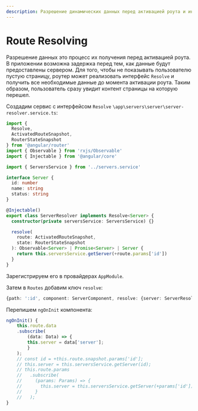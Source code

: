 ```yaml
---
description: Разрешение динамических данных перед активацией роута и интерфейс Resolve в Angular5.
---
```


# Route Resolving

Разрешение данных это процесс их получения перед активацией роута. В приложении возможна задержка перед тем, как данные будут предоставлены сервером. Для того, чтобы не показывать пользователю пустую страницу, роутер может реализовать интерфейс `Resolve` и получить все необходимые данные до момента активации роута. Таким образом, пользователь сразу увидит контент страницы на которую перешел.

Создадим сервис с интерфейсом `Resolve` `\app\servers\server\server-resolver.service.ts`:

```typescript
import {
  Resolve,
  ActivatedRouteSnapshot,
  RouterStateSnapshot
} from '@angular/router'
import { Observable } from 'rxjs/Observable'
import { Injectable } from '@angular/core'

import { ServersService } from '../servers.service'

interface Server {
  id: number
  name: string
  status: string
}

@Injectable()
export class ServerResolver implements Resolve<Server> {
  constructor(private serversService: ServersService) {}

  resolve(
    route: ActivatedRouteSnapshot,
    state: RouterStateSnapshot
  ): Observable<Server> | Promise<Server> | Server {
    return this.serversService.getServer(+route.params['id'])
  }
}
```

Зарегистрируем его в провайдерах `AppModule`.

Затем в `Routes` добавим ключ `resolve`:

```typescript
{path: ':id', component: ServerComponent, resolve: {server: ServerResolver}}
```

Перепишем `ngOnInit` компонента:

```typescript
ngOnInit() {
	this.route.data
	.subscribe(
		(data: Data) => {
		this.server = data['server'];
		}
	);
	// const id = +this.route.snapshot.params['id'];
	// this.server = this.serversService.getServer(id);
	// this.route.params
	//   .subscribe(
	//     (params: Params) => {
	//       this.server = this.serversService.getServer(+params['id']);
	//     }
	//   );
}
```
